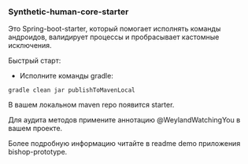 ### Synthetic-human-core-starter

Это Spring-boot-starter,
который помогает исполнять команды андроидов,
валидирует процессы и пробрасывает кастомные исключения.

Быстрый старт:

- Исполните команды gradle:

``gradle clean jar publishToMavenLocal``

В вашем локальном maven repo появится starter.

Для аудита методов
примените аннотацию @WeylandWatchingYou
в вашем проекте.

Более подробную информацию читайте в readme demo
приложения bishop-prototype.